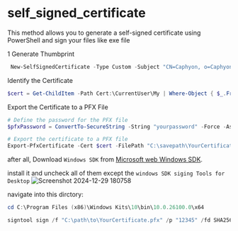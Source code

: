 # self_signed_certificate
This method allows you to generate a self-signed certificate using PowerShell and sign your files like exe file 

1 Generate Thumbprint
```PowerShell
 New-SelfSignedCertificate -Type Custom -Subject "CN=Caphyon, o=Caphyon, C=US" -keyUsage DigitalSignature -FriendlyName "My Friendly Cert Name" -CertStoreLocation "Cert:\CurrentUser\My" -TextExtension @("2.5.29.37={text}1.3.6.1.5.5.7.3.3", "2.5.29.19={text}")
```

Identify the Certificate
```PowerShell
$cert = Get-ChildItem -Path Cert:\CurrentUser\My | Where-Object { $_.FriendlyName -eq "My Friendly Cert Name" }
```

Export the Certificate to a PFX File
```PowerShell
# Define the password for the PFX file
$pfxPassword = ConvertTo-SecureString -String "yourpassword" -Force -AsPlainText

# Export the certificate to a PFX file
Export-PfxCertificate -Cert $cert -FilePath "C:\savepath\YourCertificate.pfx" -Password $pfxPassword
```


 after all, Download `Windows SDK` from [Microsoft web Windows SDK](https://developer.microsoft.com/en-us/windows/downloads/windows-sdk/).

install it and uncheck all of them except the `windows SDK siging Tools for Desktop`
![Screenshot 2024-12-29 180758](https://github.com/user-attachments/assets/e6102cdf-c6a5-4188-9a35-a4ecbe0133eb)

navigate into this dirctory:
```Powershell
cd C:\Program Files (x86)\Windows Kits\10\bin\10.0.26100.0\x64
```
```Powershell
signtool sign /f "C:\path\to\YourCertificate.pfx" /p "12345" /fd SHA256 /t http://timestamp.digicert.com "E:\path\To\yourexefile"
```


